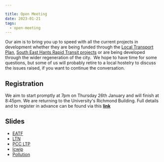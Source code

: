 ```yaml
---

title: Open Meeting
date: 2023-01-21
tags: 
  - open-meeting
---
```


Our aim is to bring you up to speed with all the current projects in development whether they are being funded through the [Local Transport Plan](https://travel.portsmouth.gov.uk/wp-content/uploads/2021/10/Local-Transport-Plan-2021.pdf), [South East Hants Rapid Transit projects](https://www.sehrt.org.uk/schemes/) or are being developed through the wider regeneration of the city.  We hope to have time for some questions, but some of us will probably retire to a local hostelry to discuss the issues raised, if you want to continue the conversation.

## Registration

We aim to start promptly at 7pm on Thursday 26th January and will finish at 8:45pm. We are returning to the University's Richmond Building. Full details and to register in advance can be found via this **[link](https://www.eventbrite.co.uk/e/open-public-meeting-tickets-462527852257)**

## Slides
* [EATF](/assets/docs/eatf.pptx)
* [LTN](/assets/docs/ltn.pptx)
* [PCC LTP](/assets/docs/ltp.pptx)
* [lcwip](/assets/docs/lcwip.pptx)
* [Pollution](/assets/docs/pollution.pptx)
